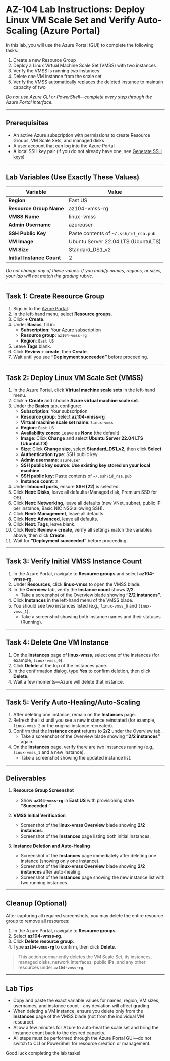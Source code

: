 # AZ-104 Lab Instructions: Deploy Linux VM Scale Set and Verify Auto-Scaling (Azure Portal)

In this lab, you will use the Azure Portal (GUI) to complete the following tasks:

1. Create a new Resource Group  
2. Deploy a Linux Virtual Machine Scale Set (VMSS) with two instances  
3. Verify the VMSS is running two instances  
4. Delete one VM instance from the scale set  
5. Verify the VMSS automatically replaces the deleted instance to maintain capacity of two  

_Do not use Azure CLI or PowerShell—complete every step through the Azure Portal interface._

---

## Prerequisites

- An active Azure subscription with permissions to create Resource Groups, VM Scale Sets, and managed disks  
- A user account that can log into the Azure Portal  
- A local SSH key pair (if you do not already have one, see [Generate SSH keys](https://docs.microsoft.com/azure/virtual-machines/linux/mac-create-ssh-keys))  

---

## Lab Variables (Use Exactly These Values)

| Variable                    | Value                                      |
|-----------------------------|--------------------------------------------|
| **Region**                  | East US                                    |
| **Resource Group Name**     | az104-vmss-rg                              |
| **VMSS Name**               | linux-vmss                                 |
| **Admin Username**          | azureuser                                  |
| **SSH Public Key**          | Paste contents of `~/.ssh/id_rsa.pub`      |
| **VM Image**                | Ubuntu Server 22.04 LTS (UbuntuLTS)        |
| **VM Size**                 | Standard_DS1_v2                            |
| **Initial Instance Count**  | 2                                          |

_Do not change any of these values. If you modify names, regions, or sizes, your lab will not match the grading rubric._

---

## Task 1: Create Resource Group

1. Sign in to the [Azure Portal](https://portal.azure.com).  
2. In the left-hand menu, select **Resource groups**.  
3. Click **+ Create**.  
4. Under **Basics**, fill in:  
   - **Subscription**: Your Azure subscription  
   - **Resource group**: `az104-vmss-rg`  
   - **Region**: `East US`  
5. Leave **Tags** blank.  
6. Click **Review + create**, then **Create**.  
7. Wait until you see **“Deployment succeeded”** before proceeding.  

---

## Task 2: Deploy Linux VM Scale Set (VMSS)

1. In the Azure Portal, click **Virtual machine scale sets** in the left-hand menu.  
2. Click **+ Create** and choose **Azure virtual machine scale set**.  
3. Under the **Basics** tab, configure:  
   - **Subscription**: Your subscription  
   - **Resource group**: Select **az104-vmss-rg**  
   - **Virtual machine scale set name**: `linux-vmss`  
   - **Region**: `East US`  
   - **Availability zones**: Leave as **None** (the default)  
   - **Image**: Click **Change** and select **Ubuntu Server 22.04 LTS (UbuntuLTS)**  
   - **Size**: Click **Change size**, select **Standard_DS1_v2**, then click **Select**  
   - **Authentication type**: SSH public key  
   - **Admin username**: `azureuser`  
   - **SSH public key source**: **Use existing key stored on your local machine**  
   - **SSH public key**: Paste contents of `~/.ssh/id_rsa.pub`  
   - **Instance count**: `2`  
4. Under **Inbound ports**, ensure **SSH (22)** is selected.  
5. Click **Next: Disks**, leave all defaults (Managed disk, Premium SSD for OS).  
6. Click **Next: Networking**, leave all defaults (new VNet, subnet, public IP per instance, Basic NIC NSG allowing SSH).  
7. Click **Next: Management**, leave all defaults.  
8. Click **Next: Advanced**, leave all defaults.  
9. Click **Next: Tags**, leave blank.  
10. Click **Next: Review + create**, verify all settings match the variables above, then click **Create**.  
11. Wait for **“Deployment succeeded”** before proceeding.

---

## Task 3: Verify Initial VMSS Instance Count

1. In the Azure Portal, navigate to **Resource groups** and select **az104-vmss-rg**.  
2. Under **Resources**, click **linux-vmss** to open the VMSS blade.  
3. In the **Overview** tab, verify the **Instance count** shows **2/2**.  
   - Take a screenshot of the Overview blade showing **“2/2 instances”**.  
4. Click **Instances** in the left-hand menu of the VMSS blade.  
5. You should see two instances listed (e.g., `linux-vmss_0` and `linux-vmss_1`).  
   - Take a screenshot showing both instance names and their statuses (Running).

---

## Task 4: Delete One VM Instance

1. On the **Instances** page of **linux-vmss**, select one of the instances (for example, `linux-vmss_0`).  
2. Click **Delete** at the top of the Instances pane.  
3. In the confirmation dialog, type **Yes** to confirm deletion, then click **Delete**.  
4. Wait a few moments—Azure will delete that instance.  

---

## Task 5: Verify Auto-Healing/Auto-Scaling

1. After deleting one instance, remain on the **Instances** page.  
2. Refresh the list until you see a new instance reinstated (for example, `linux-vmss_2` or the original instance recreated).  
3. Confirm that the **Instance count** returns to **2/2** under the Overview tab.  
   - Take a screenshot of the Overview blade showing **“2/2 instances”** again.  
4. On the **Instances** page, verify there are two instances running (e.g., `linux-vmss_1` and a new instance).  
   - Take a screenshot showing the updated instance list.

---

## Deliverables

1. **Resource Group Screenshot**  
   - Show **`az104-vmss-rg`** in **East US** with provisioning state **“Succeeded.”**  

2. **VMSS Initial Verification**  
   - Screenshot of the **linux-vmss Overview** blade showing **2/2 instances**.  
   - Screenshot of the **Instances** page listing both initial instances.  

3. **Instance Deletion and Auto-Healing**  
   - Screenshot of the **Instances** page immediately after deleting one instance (showing only one instance).  
   - Screenshot of the **linux-vmss Overview** blade showing **2/2 instances** after auto-healing.  
   - Screenshot of the **Instances** page showing the new instance list with two running instances.  

---

## Cleanup (Optional)

After capturing all required screenshots, you may delete the entire resource group to remove all resources:

1. In the Azure Portal, navigate to **Resource groups**.  
2. Select **az104-vmss-rg**.  
3. Click **Delete resource group**.  
4. Type **`az104-vmss-rg`** to confirm, then click **Delete**.  

> This action permanently deletes the VM Scale Set, its instances, managed disks, network interfaces, public IPs, and any other resources under **`az104-vmss-rg`**.

---

## Lab Tips

- Copy and paste the exact variable values for names, region, VM sizes, usernames, and instance count—any deviation will affect grading.  
- When deleting a VM instance, ensure you delete only from the **Instances** page of the VMSS blade (not from the individual VM resource).  
- Allow a few minutes for Azure to auto-heal the scale set and bring the instance count back to the desired capacity.  
- All steps must be performed through the Azure Portal GUI—do not switch to CLI or PowerShell for resource creation or management.  

Good luck completing the lab tasks!  
